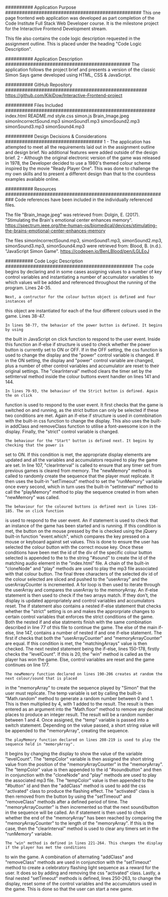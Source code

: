 ########## Application Purpose #################################################
This one page frontend web application was developed as part completion of the 
Code Institute Full Stack Web Developer course. It is the milestone project for the 
Interactive Frontend Development stream.

This file also contains the code logic description requested in the assignment 
outline. This is placed under the heading "Code Logic Description".

########## Application Description #############################################
The application follows the project brief and presents a version of the classic
Simon Says game developed using HTML, CSS & JavaScript.

########## GitHub Repository ###################################################
https://github.com/KikiDow/Interactive-Frontend-project

########## Files Included ######################################################
index.html
README.md
style.css
simon.js
Brain_Image.jpeg
simonIncorrectSound.mp3
simonSound1.mp3
simonSound2.mp3
simonSound3.mp3
simonSound4.mp3

########## Design Decisions & Considerations ###################################
1 - The application has attempted to meet all the requirements laid out in the 
assignment outline and design brief. No additional features were added outside of
the design brief.
2 - Although the original electronic version of the game was released in 1978, the 
Developer decided to use a 1980's themed colour scheme inspired by the movie 
"Ready Player One". This was done to challenge the my own skills and to present a 
different design than that to the countless examples available online.

########## Resources ###########################################################
Code references have been included in the individually referenced files.

The file "Brain_Image.jpeg" was retrieved from:
    Dolgin, E. (2017). "Stimulating the Brain's emotional center enhances memory".
    https://spectrum.ieee.org/the-human-os/biomedical/devices/stimulating-the-brains-emotional-center-enhances-memory
    
The files simonIncorrectSound.mp3, simonSound1.mp3, simonSound2.mp3, simonSound3.mp3, simonSound4.mp3 were retrieved from:
    Blood, B. (n.d.). "JavaScript Simon Game".
    https://codepen.io/BenLBlood/pen/LGLEoJ

########## Code Logic Description ##############################################
    The code begins by declaring and in some cases assigning values to a number of 
key control variables and instantiating a number of accumulator variables to which 
values will be added and referenced throughout the running of the program. Lines 24-35.

    Next, a contructor for the colour button object is defined and four instances of
this object are instantiated for each of the four different colours used in the game.
Lines 38-47.

    In lines 50-77, the behavior of the power button is defined. It begins by using
the built in JavaScript on click function to respond to the user event. Inside this
function an if-else if structure is used to check whether the power button is currently
set to ON or OFF. If in the OFF setting, the css function is used to change the display 
and the "power" control variable is changed. If in the ON setting, the display and "power"
control variable are changed, plus a number of other control variables and accumulator are reset
to their original settings. The "clearInterval" method clears the timer set by the setInterval
method inside the colour buttons event handler on lines 141 and 144.

    In lines 79-93, the behaviour of the Strict button is defined. Again the on click 
function is used to respond to the user event. It first checks that the game is switched on 
and running, as the strict button can only be selected if these two conditions are met. 
Again an if-else if structure is used in comnbination with the built-in css function to change
the display. This also uses the built-in addClass and removeClass function to utilise a font-awesome
icon in the display. Finally, the "strict" control variable is changed.
    
    The behaviour for the "Start" button is defined next. It begins by checking that the power is 
set to ON. If this condition is met, the appropriate display elements are updated and all the
variables and accumulators required to play the game are set. In line 107, "clearInterval" is 
called to ensure that any timer set from previous games is cleared from memory. The "newMemory"
method is called to randomly create the sequence that the player must replicate. It then uses
the built-in "setTimeout" method to set the "runMemory" variable once every second, which in turn
uses the built-in "setInterval" method to call the "playMemory" method to play the sequence created 
in from when "newMemory" was called.

    The behaviour for the coloured buttons is defined next in lines 116-185. The on click function 
is used to respond to the user event. An if statement is used to check that an instance of the game
has been started and is running. If this condition is met, the button on the mouse pressed by the
is checked using the jQuery built-in function "event.which", which compares the key pressed on a
mouse or keyboard against set values. This is done to ensure the user has selected the colour button
with the correct mouse key. Once these conditions have been met the id of the div of the specific colour 
button selected is appended to the to the string "#sound" to create the id of the matching audio 
element in the "index.html" file. A chain of the built-in "cloneNode" and "play" methods are used to
play the mp3 file associated with that colour button. The final three characters of the selected div
id of the colour selected are sliced and pushed to the "userArray" and the userArrayCounter is
incremented. A for loop is then used to iterate through the userArray and compares the userArray to
the memoryArray. An if-else statement is then used to check if the two arrays match. If they don't, 
the display is updated appropriately and control variables and accumulators reset. The if statement 
also contains a nested if-else statement that checks whether the "strict" setting is on and makes 
the approrpriate changes to certain control variables that enforces the strict conditions of the game.
Both the nested if and else statments finish with the same combination described in line 77 of this file
to continue the game. The else of the main if-else, line 147, contains a number of nested if and one
if-else statement. The first if checks that both the "userArrayCounter" and "memoryArrayCounter" are equal.
If this condition is met, the "matchingArrays" value is then checked. The next nested statement being
the if-else, lines 150-178, firstly checks the "levelCount". If this is 20, the "win" method is called
as the player has won the game. Else, control variables are reset and the game continues on line 177.

    The newMemory function declared on lines 190-206 creates at random the next colour/sound that is placed
in the "memoryArray" to create the sequence played by "Simon" that the user must replicate. The temp variable 
is set by calling the built-in "Math.random" method to generate a random number between 0 and 1. This 
is then multiplied by 4, with 1 added to the result. The result is then entered as an argument into the 
"Math.floor" method to remove any decimal places to produce an integer result. The result will be a random 
number between 1 and 4. Once assigned, the "temp" variable is passed into a switch statement. Depending on the
value passed, a short string value will be appended to the "memoryArray", creating the sequence.

    The playMemory function declared on lines 208-219 is used to play the sequence held in "memoryArray".
It begins by changing the display to show the value of the  variable "levelCount". The "tempColor" variable is then 
assigned the short string value from the position of the "memoryArrayCounter" in the "memoryArray". The "tempColor"
value is then appended to the id "#soundbutton" and then in conjunction with the "cloneNode" and "play" methods 
are used to play the associated mp3 file. The "tempColor" value is then appended to the "#button" id and then 
the "addClass" method is used to add the css "activated" class to produce the flashing effect. The "activated"
class is then removed from the button by using the "setTimeout" and "removeClass" methods after a defined period
of time. The "memoryArrayCounter" is then incremented so that the next sound/button in the sequence will be called.
An if statement is then used to check whether the end of the "memoryArray" has been reached by comparing the 
"memoryArrayCounter" to the length of the "memoryArray". If this is the case, then the "clearInterval" method is
used to clear any timers set in the "runMemory" variable.

    The "win" method is defined in lines 221-264. This changes the display if the player has met the conditions
to win the game. A combination of alternating "addClass" and "removeClass" methods are used in conjunction with
the "setTimeout" method to create a celebratory flashing light sequence as a reward for the user. It does so by
adding and removing the css "activated" class. Lastly, a final nested "setTimeout" methods is defined, lines 250-263,
to change the display, reset some of the control variables and the accumulators used in the game. This is done so that
the user can start a new game.

    


